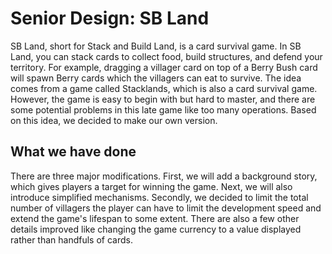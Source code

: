 # Senior Design: SB Land
SB Land, short for Stack and Build Land, is a card survival game. In SB Land, you can stack cards to collect food, build structures, and defend your territory. For example, dragging a villager card on top of a Berry Bush card will spawn Berry cards which the villagers can eat to survive.
The idea comes from a game called Stacklands, which is also a card survival game. However, the game is easy to begin with but hard to master, and there are some potential problems in this late game like too many operations. Based on this idea, we decided to make our own version.

## What we have done
There are three major modifications. First, we will add a background story, which gives players a target for winning the game. Next, we will also introduce simplified mechanisms. Secondly, we decided to limit the total number of villagers the player can have to limit the development speed and extend the game's lifespan to some extent. There are also a few other details improved like changing the game currency to a value displayed rather than handfuls of cards.
